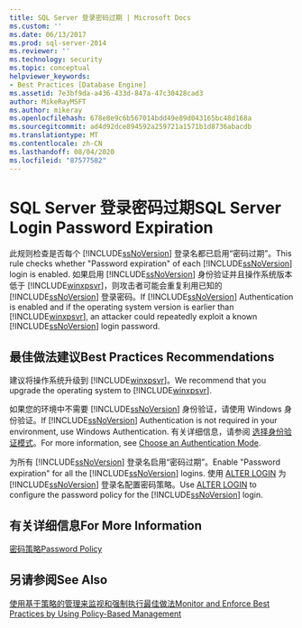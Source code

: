 ```yaml
---
title: SQL Server 登录密码过期 | Microsoft Docs
ms.custom: ''
ms.date: 06/13/2017
ms.prod: sql-server-2014
ms.reviewer: ''
ms.technology: security
ms.topic: conceptual
helpviewer_keywords:
- Best Practices [Database Engine]
ms.assetid: 7e3bf9da-a436-433d-847a-47c30428cad3
author: MikeRayMSFT
ms.author: mikeray
ms.openlocfilehash: 678e8e9c6b567014bdd49e89d043165bc48d168a
ms.sourcegitcommit: ad4d92dce894592a259721a1571b1d8736abacdb
ms.translationtype: MT
ms.contentlocale: zh-CN
ms.lasthandoff: 08/04/2020
ms.locfileid: "87577582"
---
```

# <a name="sql-server-login-password-expiration"></a><span data-ttu-id="f4a05-102">SQL Server 登录密码过期</span><span class="sxs-lookup"><span data-stu-id="f4a05-102">SQL Server Login Password Expiration</span></span>
  <span data-ttu-id="f4a05-103">此规则检查是否每个 [!INCLUDE[ssNoVersion](../../includes/ssnoversion-md.md)] 登录名都已启用“密码过期”。</span><span class="sxs-lookup"><span data-stu-id="f4a05-103">This rule checks whether "Password expiration" of each [!INCLUDE[ssNoVersion](../../includes/ssnoversion-md.md)] login is enabled.</span></span> <span data-ttu-id="f4a05-104">如果启用 [!INCLUDE[ssNoVersion](../../includes/ssnoversion-md.md)] 身份验证并且操作系统版本低于 [!INCLUDE[winxpsvr](../../includes/winxpsvr-md.md)]，则攻击者可能会重复利用已知的 [!INCLUDE[ssNoVersion](../../includes/ssnoversion-md.md)] 登录密码。</span><span class="sxs-lookup"><span data-stu-id="f4a05-104">If [!INCLUDE[ssNoVersion](../../includes/ssnoversion-md.md)] Authentication is enabled and if the operating system version is earlier than [!INCLUDE[winxpsvr](../../includes/winxpsvr-md.md)], an attacker could repeatedly exploit a known [!INCLUDE[ssNoVersion](../../includes/ssnoversion-md.md)] login password.</span></span>  
  
## <a name="best-practices-recommendations"></a><span data-ttu-id="f4a05-105">最佳做法建议</span><span class="sxs-lookup"><span data-stu-id="f4a05-105">Best Practices Recommendations</span></span>  
 <span data-ttu-id="f4a05-106">建议将操作系统升级到 [!INCLUDE[winxpsvr](../../includes/winxpsvr-md.md)]。</span><span class="sxs-lookup"><span data-stu-id="f4a05-106">We recommend that you upgrade the operating system to [!INCLUDE[winxpsvr](../../includes/winxpsvr-md.md)].</span></span>  
  
 <span data-ttu-id="f4a05-107">如果您的环境中不需要 [!INCLUDE[ssNoVersion](../../includes/ssnoversion-md.md)] 身份验证，请使用 Windows 身份验证。</span><span class="sxs-lookup"><span data-stu-id="f4a05-107">If [!INCLUDE[ssNoVersion](../../includes/ssnoversion-md.md)] Authentication is not required in your environment, use Windows Authentication.</span></span> <span data-ttu-id="f4a05-108">有关详细信息，请参阅 [选择身份验证模式](../security/choose-an-authentication-mode.md)。</span><span class="sxs-lookup"><span data-stu-id="f4a05-108">For more information, see [Choose an Authentication Mode](../security/choose-an-authentication-mode.md).</span></span>  
  
 <span data-ttu-id="f4a05-109">为所有 [!INCLUDE[ssNoVersion](../../includes/ssnoversion-md.md)] 登录名启用“密码过期”。</span><span class="sxs-lookup"><span data-stu-id="f4a05-109">Enable "Password expiration" for all the [!INCLUDE[ssNoVersion](../../includes/ssnoversion-md.md)] logins.</span></span> <span data-ttu-id="f4a05-110">使用 [ALTER LOGIN](/sql/t-sql/statements/alter-login-transact-sql) 为 [!INCLUDE[ssNoVersion](../../includes/ssnoversion-md.md)] 登录名配置密码策略。</span><span class="sxs-lookup"><span data-stu-id="f4a05-110">Use [ALTER LOGIN](/sql/t-sql/statements/alter-login-transact-sql) to configure the password policy for the [!INCLUDE[ssNoVersion](../../includes/ssnoversion-md.md)] login.</span></span>  
  
## <a name="for-more-information"></a><span data-ttu-id="f4a05-111">有关详细信息</span><span class="sxs-lookup"><span data-stu-id="f4a05-111">For More Information</span></span>  
 [<span data-ttu-id="f4a05-112">密码策略</span><span class="sxs-lookup"><span data-stu-id="f4a05-112">Password Policy</span></span>](../security/password-policy.md)  
  
## <a name="see-also"></a><span data-ttu-id="f4a05-113">另请参阅</span><span class="sxs-lookup"><span data-stu-id="f4a05-113">See Also</span></span>  
 [<span data-ttu-id="f4a05-114">使用基于策略的管理来监视和强制执行最佳做法</span><span class="sxs-lookup"><span data-stu-id="f4a05-114">Monitor and Enforce Best Practices by Using Policy-Based Management</span></span>](monitor-and-enforce-best-practices-by-using-policy-based-management.md)  
  
  
